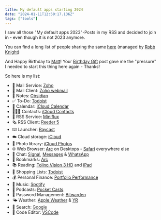 ```yaml
---
title: My default apps starting 2024
date: "2024-01-11T12:50:17.136Z"
tags: ["tools"]
---
```


I saw all those "My default apps 2023"-Posts in my RSS and decided to join in - even though it is not 2023 anymore.

You can find a long list of people sharing the same [here](https://defaults.rknight.me/) (managed by [Robb Knight](https://rknight.me/))

And Happy Birthday to [Matt](https://ma.tt/)! Your [Birthday Gift](https://ma.tt/2024/01/birthday-gift/) post gave me the "pressure" I needed to start this thing here again - Thanks!

So here is my list:

- 📨 Mail Service: [Zoho](https://www.zoho.com/)
- 📮 Mail Client: [Zoho webmail](https://www.zoho.com/mail/)
- 📝 Notes: [Obsidian](https://obsidian.md)
- ✅ To-Do: [Todoist](https://todoist.com/)
- 📆 Calendar: [iCloud Calendar](https://www.icloud.com/calendar)
- 🙍🏻‍♂️ Contacts: [iCloud Contacts](https://www.icloud.com/contacts)
- 📖 RSS Service: [Miniflux](https://miniflux.app/)
- 🗞️ RSS Client: [Reeder 5](https://reederapp.com/)
- ⌨️ Launcher: [Raycast](https://www.raycast.com/)
- ☁️ Cloud storage: [iCloud](https://www.icloud.com/)
- 🌅 Photo library: [iCloud Photos](https://www.icloud.com/photos)
- 🌐 Web Browser: [Arc](https://arc.net/) on Desktops - [Safari](https://www.apple.com/safari/) everywhere else
- 💬 Chat: [Signal](https://signal.org/), [Messages](https://apps.apple.com/zm/app/messages/id1146560473) & [WhatsApp](https://www.whatsapp.com/)
- 🔖 Bookmarks: [Arc](https://arc.net/)
- 📚 Reading: [Tolino Vision 3 HD](https://mytolino.com/) and [iPad](https://www.apple.com/ipad-pro/)
- 🛒 Shopping Lists: [Todoist](https://todoist.com/)
- 💰 Personal Finance: [Portfolio Performance](https://www.portfolio-performance.info/)
- 🎵 Music: [Spotify](https://open.spotify.com/?)
- 🎤 Podcasts: [Pocket Casts](https://pocketcasts.com/)
- 🔐 Password Management: [Bitwarden](https://bitwarden.com/)
- 🌤️ Weather: [Apple Weather](https://apps.apple.com/us/app/weather/id1069513131) & [YR](https://www.yr.no/nb)
- 🔎 Search: [Google](https://www.google.com/)
- 🧮 Code Editor: [VSCode](https://code.visualstudio.com/)
